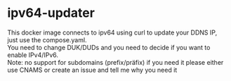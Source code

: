 # ipv64-updater

This docker image connects to ipv64 using curl to update your DDNS IP, just use the compose.yaml. <br>
You need to change DUK/DUDs and you need to decide if you want to enable IPv4/IPv6. <br>
Note: no support for subdomains (prefix/präfix) if you need it please either use CNAMS or create an issue and tell me why you need it
